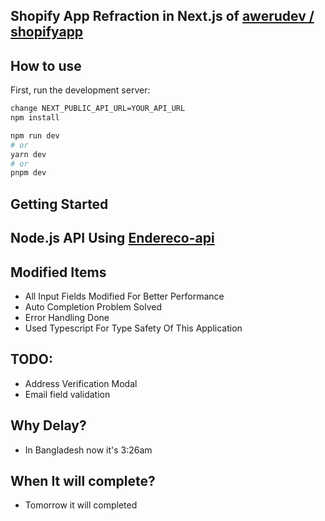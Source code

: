 ## Shopify App Refraction in Next.js of [awerudev / shopifyapp](https://github.com/awerudev/shopifyapp/tree/main)

## How to use
First, run the development server:


```bash
change NEXT_PUBLIC_API_URL=YOUR_API_URL
npm install

npm run dev
# or
yarn dev
# or
pnpm dev
```

## Getting Started

## Node.js API Using [Endereco-api](https://github.com/awerudev/shopifyapp/tree/main/Endereco-api)


## Modified Items
- All Input Fields Modified For Better Performance
- Auto Completion Problem Solved
- Error Handling Done
- Used Typescript For Type Safety Of This Application

## TODO:
- Address Verification Modal
- Email field validation 

## Why Delay?
- In Bangladesh now it's 3:26am 

## When It will complete?
- Tomorrow it will completed


